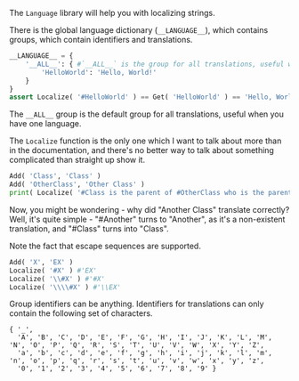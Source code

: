 The `Language` library will help you with localizing strings.

There is the global language dictionary (`__LANGUAGE__`), which contains groups, which contain identifiers and translations.
```py
__LANGUAGE__ = {
    '__ALL__': { #`__ALL__` is the group for all translations, useful when you have only one language
        'HelloWorld': 'Hello, World!'
    }
}
assert Localize( '#HelloWorld' ) == Get( 'HelloWorld' ) == 'Hello, World!'
```

The `__ALL__` group is the default group for all translations, useful when you have one language.

The `Localize` function is the only one which I want to talk about more than in the documentation,
and there's no better way to talk about something complicated than straight up show it.

```py
Add( 'Class', 'Class' )
Add( 'OtherClass', 'Other Class' )
print( Localize( '#Class is the parent of #OtherClass who is the parent of #Another #Class' ) ) #'Class is the parent of Other Class who is the parent of Another Class'
```

Now, you might be wondering - why did "Another Class" translate correctly?
Well, it's quite simple - "#Another" turns to "Another", as it's a non-existent translation,
and "#Class" turns into "Class".

Note the fact that escape sequences are supported.
```py
Add( 'X', 'EX' )
Localize( '#X' ) #'EX'
Localize( '\\#X' ) #'#X'
Localize( '\\\\#X' ) #'\\EX'
```

Group identifiers can be anything. Identifiers for translations can only contain the following set of characters.
```
{ '_',
  'A', 'B', 'C', 'D', 'E', 'F', 'G', 'H', 'I', 'J', 'K', 'L', 'M', 'N', 'O', 'P', 'Q', 'R', 'S', 'T', 'U', 'V', 'W', 'X', 'Y', 'Z',
  'a', 'b', 'c', 'd', 'e', 'f', 'g', 'h', 'i', 'j', 'k', 'l', 'm', 'n', 'o', 'p', 'q', 'r', 's', 't', 'u', 'v', 'w', 'x', 'y', 'z',
  '0', '1', '2', '3', '4', '5', '6', '7', '8', '9' }
```
